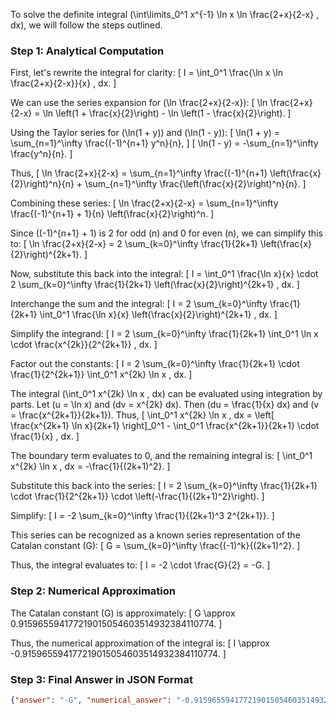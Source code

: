 To solve the definite integral \(\int\limits_0^1 x^{-1} \ln x \ln \frac{2+x}{2-x} \, dx\), we will follow the steps outlined.

### Step 1: Analytical Computation

First, let's rewrite the integral for clarity:
\[ I = \int_0^1 \frac{\ln x \ln \frac{2+x}{2-x}}{x} \, dx. \]

We can use the series expansion for \(\ln \frac{2+x}{2-x}\):
\[ \ln \frac{2+x}{2-x} = \ln \left(1 + \frac{x}{2}\right) - \ln \left(1 - \frac{x}{2}\right). \]

Using the Taylor series for \(\ln(1 + y)\) and \(\ln(1 - y)\):
\[ \ln(1 + y) = \sum_{n=1}^\infty \frac{(-1)^{n+1} y^n}{n}, \]
\[ \ln(1 - y) = -\sum_{n=1}^\infty \frac{y^n}{n}. \]

Thus,
\[ \ln \frac{2+x}{2-x} = \sum_{n=1}^\infty \frac{(-1)^{n+1} \left(\frac{x}{2}\right)^n}{n} + \sum_{n=1}^\infty \frac{\left(\frac{x}{2}\right)^n}{n}. \]

Combining these series:
\[ \ln \frac{2+x}{2-x} = \sum_{n=1}^\infty \frac{(-1)^{n+1} + 1}{n} \left(\frac{x}{2}\right)^n. \]

Since \((-1)^{n+1} + 1\) is 2 for odd \(n\) and 0 for even \(n\), we can simplify this to:
\[ \ln \frac{2+x}{2-x} = 2 \sum_{k=0}^\infty \frac{1}{2k+1} \left(\frac{x}{2}\right)^{2k+1}. \]

Now, substitute this back into the integral:
\[ I = \int_0^1 \frac{\ln x}{x} \cdot 2 \sum_{k=0}^\infty \frac{1}{2k+1} \left(\frac{x}{2}\right)^{2k+1} \, dx. \]

Interchange the sum and the integral:
\[ I = 2 \sum_{k=0}^\infty \frac{1}{2k+1} \int_0^1 \frac{\ln x}{x} \left(\frac{x}{2}\right)^{2k+1} \, dx. \]

Simplify the integrand:
\[ I = 2 \sum_{k=0}^\infty \frac{1}{2k+1} \int_0^1 \ln x \cdot \frac{x^{2k}}{2^{2k+1}} \, dx. \]

Factor out the constants:
\[ I = 2 \sum_{k=0}^\infty \frac{1}{2k+1} \cdot \frac{1}{2^{2k+1}} \int_0^1 x^{2k} \ln x \, dx. \]

The integral \(\int_0^1 x^{2k} \ln x \, dx\) can be evaluated using integration by parts. Let \(u = \ln x\) and \(dv = x^{2k} dx\). Then \(du = \frac{1}{x} dx\) and \(v = \frac{x^{2k+1}}{2k+1}\). Thus,
\[ \int_0^1 x^{2k} \ln x \, dx = \left[ \frac{x^{2k+1} \ln x}{2k+1} \right]_0^1 - \int_0^1 \frac{x^{2k+1}}{2k+1} \cdot \frac{1}{x} \, dx. \]

The boundary term evaluates to 0, and the remaining integral is:
\[ \int_0^1 x^{2k} \ln x \, dx = -\frac{1}{(2k+1)^2}. \]

Substitute this back into the series:
\[ I = 2 \sum_{k=0}^\infty \frac{1}{2k+1} \cdot \frac{1}{2^{2k+1}} \cdot \left(-\frac{1}{(2k+1)^2}\right). \]

Simplify:
\[ I = -2 \sum_{k=0}^\infty \frac{1}{(2k+1)^3 2^{2k+1}}. \]

This series can be recognized as a known series representation of the Catalan constant \(G\):
\[ G = \sum_{k=0}^\infty \frac{(-1)^k}{(2k+1)^2}. \]

Thus, the integral evaluates to:
\[ I = -2 \cdot \frac{G}{2} = -G. \]

### Step 2: Numerical Approximation

The Catalan constant \(G\) is approximately:
\[ G \approx 0.915965594177219015054603514932384110774. \]

Thus, the numerical approximation of the integral is:
\[ I \approx -0.915965594177219015054603514932384110774. \]

### Step 3: Final Answer in JSON Format

```json
{"answer": "-G", "numerical_answer": "-0.915965594177219015054603514932384110774"}
```